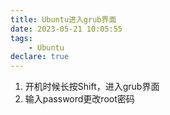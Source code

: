 ```yaml
---
title: Ubuntu进入grub界面
date: 2023-05-21 10:05:55
tags:
    - Ubuntu
declare: true
---
```

1. 开机时候长按Shift，进入grub界面
2. 输入password更改root密码